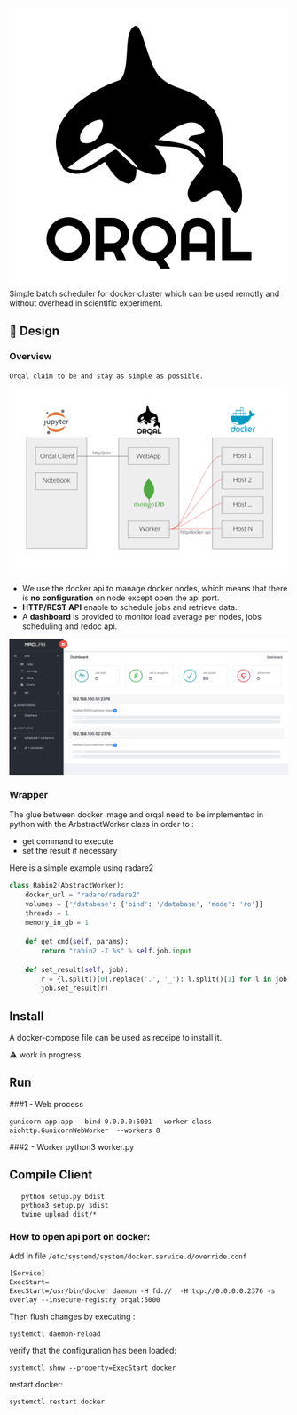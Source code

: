 ![](./static/images/orqal.svg) Simple batch scheduler for docker cluster which can be used remotly and without overhead in scientific experiment.

## 📐 Design

### Overview
	Orqal claim to be and stay as simple as possible. 
![](./static/images/orqal_overview.svg)

- We use the docker api to manage docker nodes, which means that there is **no configuration** on node except open the api port. 
- **HTTP/REST API** enable to schedule jobs and retrieve data.
- A **dashboard** is provided to monitor load average per nodes, jobs scheduling and redoc api.

![](./static/images/dashboard.png)

### Wrapper

The glue between docker image and orqal need to be implemented in python with the ArbstractWorker class in order to :
- get command to execute
- set the result if necessary

Here is a simple example using radare2 

	
```python
class Rabin2(AbstractWorker):
    docker_url = "radare/radare2"
    volumes = {'/database': {'bind': '/database', 'mode': 'ro'}}
    threads = 1
    memory_in_gb = 1
	
    def get_cmd(self, params):
        return "rabin2 -I %s" % self.job.input
	
    def set_result(self, job):
        r = {l.split()[0].replace('.', '_'): l.split()[1] for l in job.stdout if len(l.split()) == 2}
        job.set_result(r)
```

## Install 

A docker-compose file can be used as receipe to install it.

⚠️ work in progress
 

## Run 

###1 - Web process 

    gunicorn app:app --bind 0.0.0.0:5001 --worker-class aiohttp.GunicornWebWorker  --workers 8


###2 - Worker 
	python3 worker.py 
	


## Compile Client

```	
   python setup.py bdist
   python3 setup.py sdist
   twine upload dist/*
```


### How to open api port on docker:

Add in file `/etc/systemd/system/docker.service.d/override.conf`

    [Service]
    ExecStart=
    ExecStart=/usr/bin/docker daemon -H fd://  -H tcp://0.0.0.0:2376 -s overlay --insecure-registry orqal:5000
    

Then flush changes by executing :
    
    systemctl daemon-reload

verify that the configuration has been loaded:
    
    systemctl show --property=ExecStart docker

restart docker:
    
    systemctl restart docker



